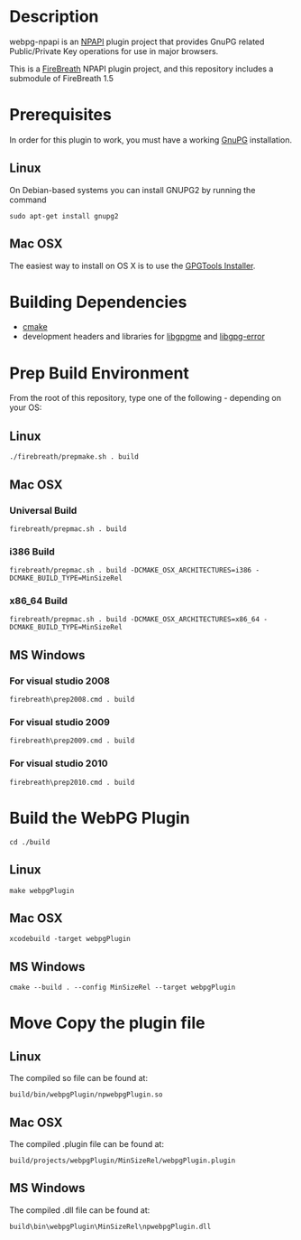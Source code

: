 Description
===========
webpg-npapi is an [NPAPI](https://developer.mozilla.org/en-US/docs/Plugins) plugin project that provides GnuPG related Public/Private Key operations for use in major browsers.

This is a [FireBreath](http://www.firebreath.org/display/documentation/FireBreath+Home) NPAPI plugin project, and this repository includes a submodule of FireBreath 1.5


Prerequisites
=============
In order for this plugin to work, you must have a working [GnuPG](http://www.gnupg.org/) installation.

Linux
-----

On Debian-based systems you can install GNUPG2 by running the command

```
sudo apt-get install gnupg2
```

Mac OSX
-------

The easiest way to install on OS X is to use the [GPGTools Installer](https://www.gpgtools.org/).


Building Dependencies
=====================
* [cmake](http://www.cmake.org/)
* development headers and libraries for [libgpgme](http://www.gnupg.org/related_software/gpgme/) and [libgpg-error](http://www.gnupg.org/related_software/libgpg-error/index.en.html)


Prep Build Environment
======================
From the root of this repository, type one of the following - depending on your OS:

Linux
-----

```
./firebreath/prepmake.sh . build
```


Mac OSX
-------

### Universal Build ###

```
firebreath/prepmac.sh . build
```

### i386 Build ###

```
firebreath/prepmac.sh . build -DCMAKE_OSX_ARCHITECTURES=i386 -DCMAKE_BUILD_TYPE=MinSizeRel
```

### x86_64 Build ###

```
firebreath/prepmac.sh . build -DCMAKE_OSX_ARCHITECTURES=x86_64 -DCMAKE_BUILD_TYPE=MinSizeRel
```


MS Windows
----------

### For visual studio 2008 ###

```
firebreath\prep2008.cmd . build
```

### For visual studio 2009 ###

```
firebreath\prep2009.cmd . build
```

### For visual studio 2010 ###

```
firebreath\prep2010.cmd . build
```


Build the WebPG Plugin
======================

```
cd ./build
```

Linux
-----

```
make webpgPlugin
```

Mac OSX
-------

```
xcodebuild -target webpgPlugin
```

MS Windows
----------

```
cmake --build . --config MinSizeRel --target webpgPlugin
```


Move Copy the plugin file
=========================

Linux
-----

The compiled so file can be found at:


```
build/bin/webpgPlugin/npwebpgPlugin.so
```


Mac OSX
-------

The compiled .plugin file can be found at:

```
build/projects/webpgPlugin/MinSizeRel/webpgPlugin.plugin
```

MS Windows
----------

The compiled .dll file can be found at:

```
build\bin\webpgPlugin\MinSizeRel\npwebpgPlugin.dll
```
